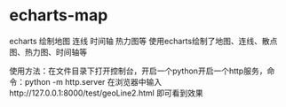 # echarts-map
echarts 绘制地图 连线 时间轴 热力图等
使用echarts绘制了地图、连线、散点图、热力图、时间轴等

使用方法：在文件目录下打开控制台，开启一个python开启一个http服务，命令：python -m http.server
         在浏览器中输入http://127.0.0.1:8000/test/geoLine2.html 即可看到效果
         

